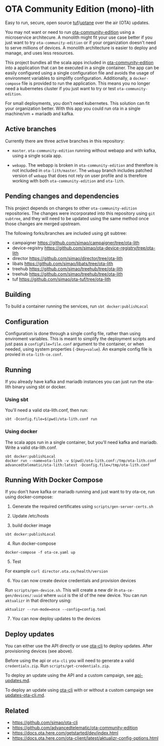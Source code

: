 # OTA Community Edition (mono)-lith

Easy to run, secure, open source [tuf](https://theupdateframework.io/)/[uptane](https://uptane.github.io/) over the air (OTA) updates.

You may not want or need to run [ota-community-edition](https://github.com/advancedtelematic/ota-community-edition) using a microservice architecure. A monolith might fit your use case better if you just want to try `ota-community-edition` or if your organization doesn't need to serve millions of devices. A monolith architecture is easier to deploy and manage, and uses less resources.

This project bundles all the scala apps included in [ota-community-edition](https://github.com/advancedtelematic/ota-community-edition) into a application that can be executed in a single container. The app can be easily configured using a single configuration file and avoids the usage of environment variables to simplifly configuration. Additionally, a `docker-compose` file is provided to run the application. This means you no longer need a kubernetes cluster if you just want to try or test `ota-community-edition`.

For small deployments, you don't need kubernetes. This solution can fit your organization better. With this app you could run ota in a single machine/vm + mariadb and kafka.

## Active branches

Currently there are three active branches in this repository:

- `master`. `ota-community-edition` running without webapp and with kafka, using a single scala app.

- `webapp`. The webapp is broken in `ota-community-edition` and therefore is not included in `ota-lith/master`. The `webapp` branch includes patched version of `webapp` that does not rely on user profile and is therefore working with both `ota-community-edition` and `ota-lith`.

## Pending changes and dependencies
  
This project depends on changes to other `ota-community-edition` repositories. The changes were incorporated into this repository using `git subtree`, and they will need to be updated using the same method once those changes are merged upstream. 

The following forks/branches are included using git subtree:

- campaigner https://github.com/simao/campaigner/tree/ota-lith
- device-registry https://github.com/simao/ota-device-registry/tree/ota-lith
- director https://github.com/simao/director/tree/ota-lith
- libats https://github.com/simao/libats/tree/ota-lith
- treehub https://github.com/simao/treehub/tree/ota-lith
- treehub https://github.com/simao/treehub/tree/ota-lith
- tuf https://github.com/simao/ota-tuf/tree/ota-lith

## Building

To build a container running the services, run `sbt docker:publishLocal`

## Configuration

Configuration is done through a single config file, rather than using enviroment variables. This is meant to simplify the deployment scripts and just pass a `configFile=file.conf` argument to the container, or when needed, using system properties (`-Dkey=value`). An example config file is provied in `ota-lith-ce.conf`.

## Running

If you already have kafka and mariadb instances you can just run the ota-lith binary using sbt or docker.

### Using sbt

You'll need a valid ota-lith.conf, then run:

    sbt -Dconfig.file=$(pwd)/ota-lith.conf run

### Using docker

The scala apps run in a single container, but you'll need kafka and mariadb. Write a valid ota-lith.conf.

    sbt docker:publishLocal
    docker run --name=ota-lith -v $(pwd)/ota-lith.conf:/tmp/ota-lith.conf advancedtelematic/ota-lith:latest -Dconfig.file=/tmp/ota-lith.conf

## Running With Docker Compose

If you don't have kafka or mariadb running and just want to try ota-ce, run using docker-compose:

1. Generate the required certificates using `scripts/gen-server-certs.sh` 

2. Update /etc/hosts

3. build docker image

`sbt docker:publishLocal`

4. Run docker-compose 
 
`docker-compose -f ota-ce.yaml up`

5. Test

For example `curl director.ota.ce/health/version`

6. You can now create device credentials and provision devices

Run `scripts/gen-device.sh`. This will create a new dir in `ota-ce-gen/devices/:uuid` where `uuid` is the id of the new device. You can run `aktualizr` in that directory using:

    aktualizr --run-mode=once --config=config.toml
    
7. You can now deploy updates to the devices

## Deploy updates

You can either use the API directly or use [ota-cli](https://github.com/simao/ota-cli/) to deploy updates. After provisioning devices (see above).

Before using the api or `ota-cli` you will need to generate a valid `credentials.zip`. Run `scripts/get-credentials.zip`.

To deploy an update using the API and a custom campaign, see [api-updates.md](docs/api-updates.md).

To deploy an update using [ota-cli](https://github.com/simao/ota-cli/) with or without a custom campaign see [updates-ota-cli.md](docs/updates-ota-cli.md).

## Related

- https://github.com/simao/ota-cli
- https://github.com/advancedtelematic/ota-community-edition
- https://docs.ota.here.com/getstarted/dev/index.html
- https://docs.ota.here.com/ota-client/latest/aktualizr-config-options.html
